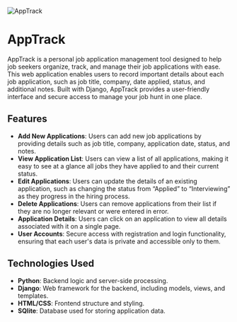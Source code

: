 ![AppTrack](https://i.ibb.co/pwJhBR8/Screenshot-2024-11-08-at-12-14-56.png)

# AppTrack

AppTrack is a personal job application management tool designed to help job seekers organize, track, and manage their job applications with ease. This web application enables users to record important details about each job application, such as job title, company, date applied, status, and additional notes. Built with Django, AppTrack provides a user-friendly interface and secure access to manage your job hunt in one place.

## Features

- **Add New Applications**: Users can add new job applications by providing details such as job title, company, application date, status, and notes.
- **View Application List**: Users can view a list of all applications, making it easy to see at a glance all jobs they have applied to and their current status.
- **Edit Applications**: Users can update the details of an existing application, such as changing the status from “Applied” to “Interviewing” as they progress in the hiring process.
- **Delete Applications**: Users can remove applications from their list if they are no longer relevant or were entered in error.
- **Application Details**: Users can click on an application to view all details associated with it on a single page.
- **User Accounts**: Secure access with registration and login functionality, ensuring that each user's data is private and accessible only to them.

## Technologies Used

- **Python**: Backend logic and server-side processing.
- **Django**: Web framework for the backend, including models, views, and templates.
- **HTML/CSS**: Frontend structure and styling.
- **SQlite**: Database used for storing application data.
